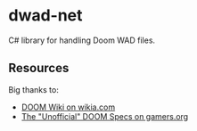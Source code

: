 # dwad-net

C# library for handling Doom WAD files.

## Resources

Big thanks to:

* [DOOM Wiki on wikia.com](http://doom.wikia.com/wiki/WAD)
* [The "Unofficial" DOOM Specs on gamers.org](http://www.gamers.org/dEngine/doom/spec/uds.1666.txt)
